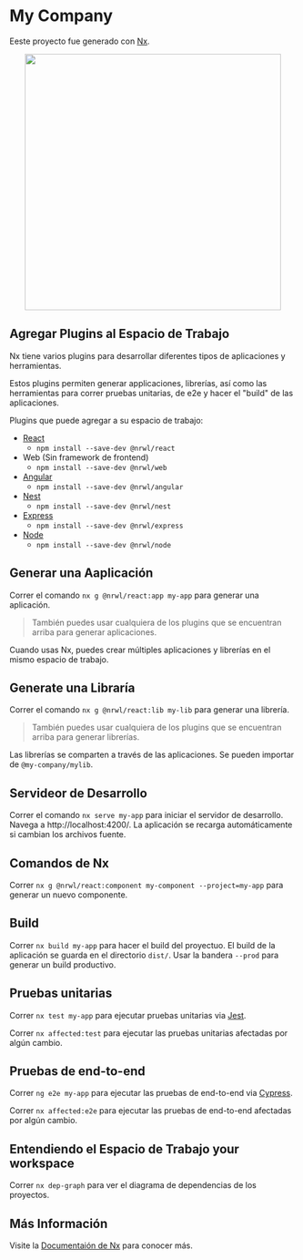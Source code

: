 # My Company

Eeste proyecto fue generado con [Nx](https://nx.dev).

<p align="center"><img src="https://raw.githubusercontent.com/nrwl/nx/master/nx-logo.png" width="450"></p>

## Agregar Plugins al Espacio de Trabajo

Nx tiene varios plugins para desarrollar diferentes tipos de aplicaciones y herramientas.

Estos plugins permiten generar applicaciones, librerías, así como las herramientas para correr pruebas unitarias, de e2e y hacer el "build" de las aplicaciones.

Plugins que puede agregar a su espacio de trabajo:

- [React](https://reactjs.org)
  - `npm install --save-dev @nrwl/react`
- Web (Sin framework de frontend)
  - `npm install --save-dev @nrwl/web`
- [Angular](https://angular.io)
  - `npm install --save-dev @nrwl/angular`
- [Nest](https://nestjs.com)
  - `npm install --save-dev @nrwl/nest`
- [Express](https://expressjs.com)
  - `npm install --save-dev @nrwl/express`
- [Node](https://nodejs.org)
  - `npm install --save-dev @nrwl/node`

## Generar una Aaplicación

Correr el comando `nx g @nrwl/react:app my-app` para generar una aplicación.

> También puedes usar cualquiera de los plugins que se encuentran arriba para generar aplicaciones.

Cuando usas Nx, puedes crear múltiples aplicaciones y librerías en el mismo espacio de trabajo.

## Generate una Libraría

Correr el comando `nx g @nrwl/react:lib my-lib` para generar una librería.

> También puedes usar cualquiera de los plugins que se encuentran arriba para generar librerías.

Las librerías se comparten a través de las aplicaciones. Se pueden importar de `@my-company/mylib`.

## Servideor de Desarrollo

Correr el comando `nx serve my-app` para iniciar el servidor de desarrollo. Navega a http://localhost:4200/. La aplicación se recarga automáticamente si cambian los archivos fuente.

## Comandos de Nx

Correr `nx g @nrwl/react:component my-component --project=my-app` para generar un nuevo componente.

## Build

Correr `nx build my-app` para hacer el build del proyectuo. El build de la aplicación se guarda en el directorio `dist/`. Usar la bandera `--prod` para generar un build productivo.

## Pruebas unitarias

Correr `nx test my-app` para ejecutar pruebas unitarias via [Jest](https://jestjs.io).

Correr `nx affected:test` para ejecutar las pruebas unitarias afectadas por algún cambio.

## Pruebas de end-to-end

Correr `ng e2e my-app` para ejecutar las pruebas de end-to-end via [Cypress](https://www.cypress.io).

Correr `nx affected:e2e` para ejecutar las pruebas de end-to-end afectadas por algún cambio.

## Entendiendo el Espacio de Trabajo your workspace

Correr `nx dep-graph` para ver el diagrama de dependencias de los proyectos.

## Más Información

Visite la [Documentaión de Nx](https://nx.dev) para conocer más.
